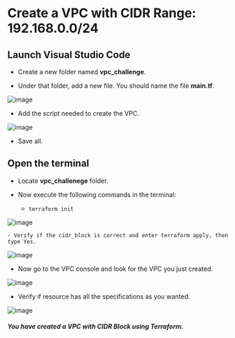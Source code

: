 # Create a VPC with CIDR Range: 192.168.0.0/24


## Launch Visual Studio Code  

- Create a new folder named **vpc_challenge**.

- Under that folder, add a new file. You should name the file **main.tf**.
  

![image](https://github.com/djcloudking/terraform-challenges/assets/122766532/87a3196a-65f7-4eaa-a112-106a65a91fa0)


- Add the script needed to create the VPC.
  

![image](https://github.com/djcloudking/terraform-challenges/assets/122766532/70879e6f-8cd8-4059-b8d5-72ce37ce6af6)


- Save all.


## Open the terminal

- Locate **vpc_challenege** folder.

- Now execute the following commands in the terminal:

    - `terraform init`
      
 
![image](https://github.com/djcloudking/terraform-challenges/assets/122766532/7a393e83-0d05-47a7-9811-c2ae0f86b043)


    - Verify if the cidr_block is correct and enter terraform apply, then type Yes.


![image](https://github.com/djcloudking/terraform-challenges/assets/122766532/2e0ce600-72d6-42eb-98d5-1ae09687d129)


- Now go to the VPC console and look for the VPC you just created.
  

![image](https://github.com/djcloudking/terraform-challenges/assets/122766532/5dbb87cc-1e8a-4b5f-8aa4-5e9684759138)


- Verify if resource has all the specifications as you wanted.
  

![image](https://github.com/djcloudking/terraform-challenges/assets/122766532/9dc5a12b-5bc6-4a98-b3fb-4a3ffcf5556e)


##### You have created a VPC with CIDR Block using Terraform. 


